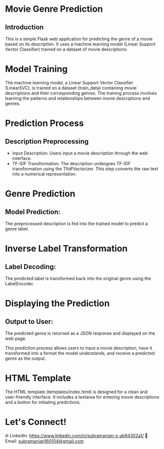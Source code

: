 # Movie Genre Prediction

## Introduction

This is a simple Flask web application for predicting the genre of a movie based on its description. It uses a machine learning model (Linear Support Vector Classifier) trained on a dataset of movie descriptions.

# Model Training
The machine learning model, a Linear Support Vector Classifier (LinearSVC), is trained on a dataset (train_data) containing movie descriptions and their corresponding genres. The training process involves learning the patterns and relationships between movie descriptions and genres.

# Prediction Process
## Description Preprocessing
- Input Description:
  Users input a movie description through the web interface.
- TF-IDF Transformation:
  The description undergoes TF-IDF transformation using the TfidfVectorizer. This step converts the raw text into a numerical representation.

# Genre Prediction
## Model Prediction:
The preprocessed description is fed into the trained model to predict a genre label.

# Inverse Label Transformation
## Label Decoding:
The predicted label is transformed back into the original genre using the LabelEncoder.

# Displaying the Prediction
## Output to User:
The predicted genre is returned as a JSON response and displayed on the web page.

This prediction process allows users to input a movie description, have it transformed into a format the model understands, and receive a predicted genre as the output.

# HTML Template
The HTML template (templates/index.html) is designed for a clean and user-friendly interface. It includes a textarea for entering movie descriptions and a button for initiating predictions.

# Let's Connect!
🌐 LinkedIn: https://www.linkedin.com/in/subramanian-s-ab94302a1/ 
📧 Email: subramanian160104@gmail.com
